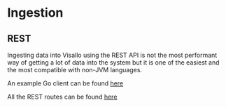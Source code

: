 # Ingestion


## REST

Ingesting data into Visallo using the REST API is not the most performant way of getting a lot of data into the system but it is one of the easiest and the most compatible with non-JVM languages.

An example Go client can be found [here](https://github.com/v5analytics/visallo/tree/master/web/client-api/examples/go)

All the REST routes can be found [here](https://github.com/v5analytics/visallo/blob/master/web/web-base/src/main/java/org/visallo/web/Router.java)
